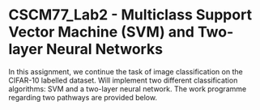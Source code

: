 # CSCM77_Lab2 - Multiclass Support Vector Machine (SVM) and Two-layer Neural Networks

In this assignment, we continue the task of image classification on the CIFAR-10 labelled dataset. Will implement two different classification algorithms: SVM and a two-layer neural network. The work programme regarding two pathways are provided below.
